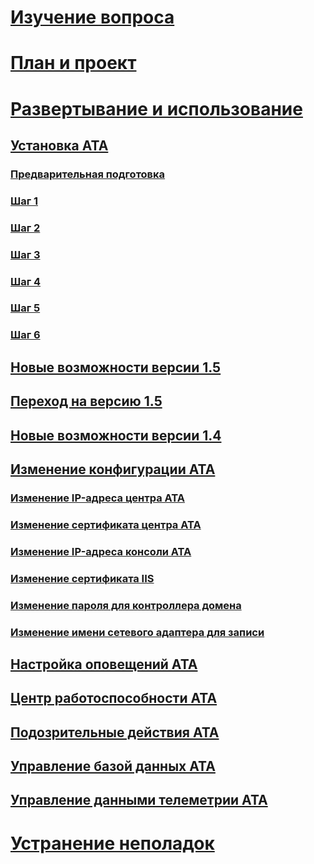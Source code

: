 # [Изучение вопроса](/advanced-threat-analytics/understand/what-is-ata)
# [План и проект](/advanced-threat-analytics/plandesign/ata-capacity-planning)
# [Развертывание и использование](install-ata.md)
## [Установка ATA](install-ata.md)
### [Предварительная подготовка](install-ata-preinstall.md)
### [Шаг 1](install-ata-step1.md)
### [Шаг 2](install-ata-step2.md)
### [Шаг 3](install-ata-step3.md)
### [Шаг 4](install-ata-step4.md)
### [Шаг 5](install-ata-step5.md)
### [Шаг 6](install-ata-step6.md)
## [Новые возможности версии 1.5](whats-new-version-1.5.md)
## [Переход на версию 1.5](ata-update-1.5-migration-guide.md)
## [Новые возможности версии 1.4](whats-new-version-1.4.md)
## [Изменение конфигурации ATA](modifying-ata-configuration.md)
### [Изменение IP-адреса центра ATA](modifying-ata-config-centerip.md)
### [Изменение сертификата центра ATA](modifying-ata-config-centercert.md)
### [Изменение IP-адреса консоли ATA](modifying-ata-config-consoleip.md)
### [Изменение сертификата IIS](modifying-ata-config-iiscert.md)
### [Изменение пароля для контроллера домена](modifying-ata-config-dcpassword.md)
### [Изменение имени сетевого адаптера для записи](modifying-ata-config-nicname.md)
## [Настройка оповещений ATA](setting-ata-alerts.md)
## [Центр работоспособности ATA](ata-health-center.md)
## [Подозрительные действия ATA](working-with-suspicious-activities.md)
## [Управление базой данных ATA](ata-database-management.md)
## [Управление данными телеметрии ATA](manage-telemetry-settings.md)
# [Устранение неполадок](/advanced-threat-analytics/troubleshoot/troubleshooting-ata-using-logs)


<!--HONumber=Mar16_HO4-->


